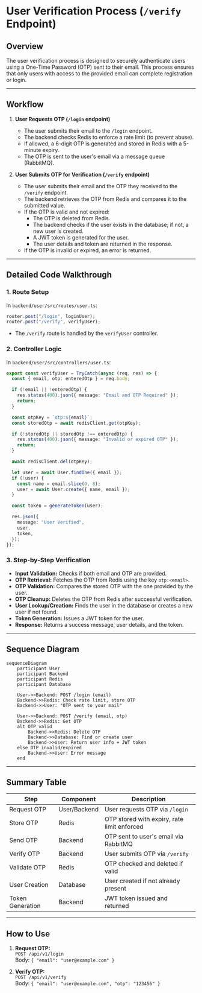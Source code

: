 # User Verification Process (`/verify` Endpoint)

## Overview
The user verification process is designed to securely authenticate users using a One-Time Password (OTP) sent to their email. This process ensures that only users with access to the provided email can complete registration or login.

---

## Workflow

1. **User Requests OTP (`/login` endpoint)**
   - The user submits their email to the `/login` endpoint.
   - The backend checks Redis to enforce a rate limit (to prevent abuse).
   - If allowed, a 6-digit OTP is generated and stored in Redis with a 5-minute expiry.
   - The OTP is sent to the user's email via a message queue (RabbitMQ).

2. **User Submits OTP for Verification (`/verify` endpoint)**
   - The user submits their email and the OTP they received to the `/verify` endpoint.
   - The backend retrieves the OTP from Redis and compares it to the submitted value.
   - If the OTP is valid and not expired:
     - The OTP is deleted from Redis.
     - The backend checks if the user exists in the database; if not, a new user is created.
     - A JWT token is generated for the user.
     - The user details and token are returned in the response.
   - If the OTP is invalid or expired, an error is returned.

---

## Detailed Code Walkthrough

### 1. Route Setup
In `backend/user/src/routes/user.ts`:
```ts
router.post("/login", loginUser);
router.post("/verify", verifyUser);
```
- The `/verify` route is handled by the `verifyUser` controller.

### 2. Controller Logic
In `backend/user/src/controllers/user.ts`:
```ts
export const verifyUser = TryCatch(async (req, res) => {
  const { email, otp: enteredOtp } = req.body;

  if (!email || !enteredOtp) {
    res.status(400).json({ message: "Email and OTP Required" });
    return;
  }

  const otpKey = `otp:${email}`;
  const storedOtp = await redisClient.get(otpKey);

  if (!storedOtp || storedOtp !== enteredOtp) {
    res.status(400).json({ message: "Invalid or expired OTP" });
    return;
  }

  await redisClient.del(otpKey);

  let user = await User.findOne({ email });
  if (!user) {
    const name = email.slice(0, 8);
    user = await User.create({ name, email });
  }

  const token = generateToken(user);

  res.json({
    message: "User Verified",
    user,
    token,
  });
});
```

### 3. Step-by-Step Verification
- **Input Validation:** Checks if both email and OTP are provided.
- **OTP Retrieval:** Fetches the OTP from Redis using the key `otp:<email>`.
- **OTP Validation:** Compares the stored OTP with the one provided by the user.
- **OTP Cleanup:** Deletes the OTP from Redis after successful verification.
- **User Lookup/Creation:** Finds the user in the database or creates a new user if not found.
- **Token Generation:** Issues a JWT token for the user.
- **Response:** Returns a success message, user details, and the token.

---

## Sequence Diagram

```mermaid
sequenceDiagram
    participant User
    participant Backend
    participant Redis
    participant Database

    User->>Backend: POST /login (email)
    Backend->>Redis: Check rate limit, store OTP
    Backend->>User: "OTP sent to your mail"

    User->>Backend: POST /verify (email, otp)
    Backend->>Redis: Get OTP
    alt OTP valid
        Backend->>Redis: Delete OTP
        Backend->>Database: Find or create user
        Backend->>User: Return user info + JWT token
    else OTP invalid/expired
        Backend->>User: Error message
    end
```

---

## Summary Table

| Step                | Component   | Description                                      |
|---------------------|------------|--------------------------------------------------|
| Request OTP         | User/Backend| User requests OTP via `/login`                   |
| Store OTP           | Redis      | OTP stored with expiry, rate limit enforced      |
| Send OTP            | Backend    | OTP sent to user's email via RabbitMQ            |
| Verify OTP          | Backend    | User submits OTP via `/verify`                   |
| Validate OTP        | Redis      | OTP checked and deleted if valid                 |
| User Creation       | Database   | User created if not already present              |
| Token Generation    | Backend    | JWT token issued and returned                    |

---

## How to Use

1. **Request OTP:**  
   `POST /api/v1/login`  
   Body: `{ "email": "user@example.com" }`

2. **Verify OTP:**  
   `POST /api/v1/verify`  
   Body: `{ "email": "user@example.com", "otp": "123456" }`
